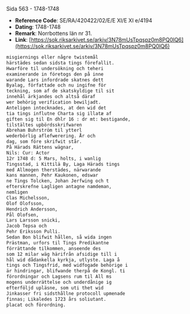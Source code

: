 Sida 563 - 1748-1748

- **Reference Code**: SE/RA/420422/02/E/E XI/E XI e/4194
- **Dating**: 1748-1748
- **Remark**: Norrbottens län nr 31.
- **Link**: [https://sok.riksarkivet.se/arkiv/3N78mUsTpqspz0m8PQ0lQ6](https://sok.riksarkivet.se/arkiv/3N78mUsTpqspz0m8PQ0lQ6)

```txt linenums="1"
misgiernings eller någre twistemål
härstädes sedan sidsta tings förefallit.
Hwarföre til undersökning och teheri
examinerande in företogs den på inne
warande Lars infordrade skatnes dett
Byalag, författade och nu ingifne för
teckning, som af de skatskyldige til sit
innehål ärkjandes och altså däraf
wer behörig verification bewiljadt.
Anteligen intecknades, at den wid det
tia tings influtne Charta sig illatæ af
giften sig til En dhlr 16 : dr mt: bestigande,
tilstältes upbördsskrifwaren
Abreham Buhrström til ytterl
wederbörlig aflefwerering. År och
dag, som före skrifwit står.
På Härads Rättens wägnar,
Nils: Cur: Actor
12r 1748 d: 5 Mars, holts, i wanlig
Tingsstad, i Kittilä By, Laga Härads tings
med Allmogen therstädes, närwarande
kans mannen, Pehr Kaukonen, edswar
ne Tings Tolcken, Johan Jerfwing och t
efterskrefne Lagligen antagne namdeman,
nemligen
Clas Michelsson,
Olof Olofsson,
Hendrich Andersson,
Pål Olofsen,
Lars Larsson snicki,
Jacob Tepsa och
Pehr Eriksson Pulli.
Sedan Bon blifwit hållen, så wida ingen
Prästman, urfors til Tings Predikantne
förrättande tilkommen, anseende des
som 12 milar wäg härifrån afsidige till i
hål wid dådankella kyrkja, utlyste. Laga å
tings och Tingsfrid, med widfogade behörige i
är hindringar, blifwande therpå de Kongl. ti
förordningar och Lagsens rum til All ms
mogens underrättelse och underdånige ig
efterföljd upläsne, som uti thet wid
Jinkasser fri sidsthållne protocoll upmenade
finnas; Likaledes 1723 års soliutant.
placat och förordning.
```
